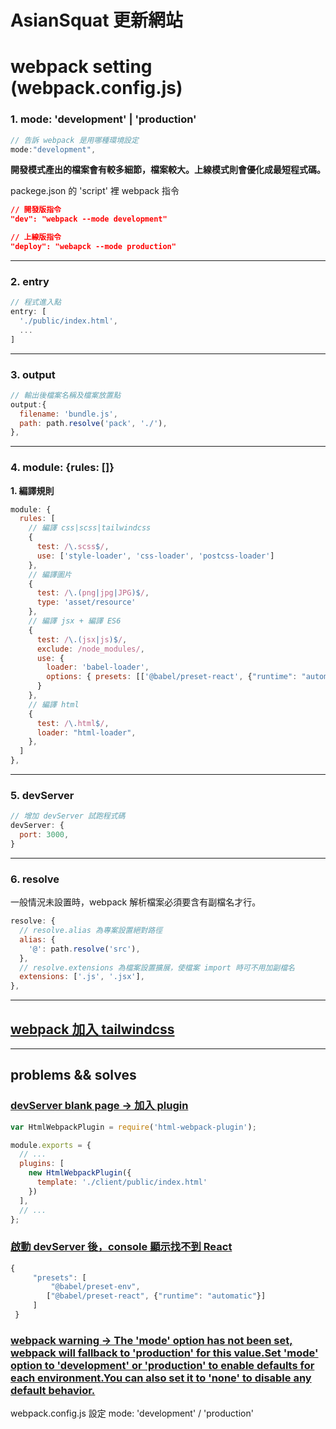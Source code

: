 # AsianSquat 更新網站

<!-- # React
# Tailwind css -->

# webpack setting (webpack.config.js)
  ### 1. mode: 'development' | 'production'
  ```js
  // 告訴 webpack 是用哪種環境設定
  mode:"development",
  ```
  **開發模式產出的檔案會有較多細節，檔案較大。上線模式則會優化成最短程式碼。**  
     
  packege.json 的 'script' 裡 webpack 指令  
  ```json
  // 開發版指令
  "dev": "webpack --mode development"
  ```  
  ```json
  // 上線版指令
  "deploy": "webapck --mode production"
  ``` 

  ___

  ### 2. entry 
  ```js
  // 程式進入點
  entry: [
    './public/index.html',
    ...
  ]
  ```

___

  ### 3. output 
  ```js
  // 輸出後檔案名稱及檔案放置點
  output:{
    filename: 'bundle.js',
    path: path.resolve('pack', './'),
  },
  ```
___

  ### 4. module: {rules: []}
  **1. 編譯規則**
  ```js
  module: {
    rules: [
      // 編譯 css|scss|tailwindcss
      {
        test: /\.scss$/,
        use: ['style-loader', 'css-loader', 'postcss-loader']
      },
      // 編譯圖片
      {
        test: /\.(png|jpg|JPG)$/,
        type: 'asset/resource'
      },
      // 編譯 jsx + 編譯 ES6
      {
        test: /\.(jsx|js)$/,
        exclude: /node_modules/,
        use: {
          loader: 'babel-loader',
          options: { presets: [['@babel/preset-react', {"runtime": "automatic"}], '@babel/preset-env'] }
        } 
      },
      // 編譯 html 
      {
        test: /\.html$/,
        loader: "html-loader",
      },
    ]
  },
  ```  
  ___

  ### 5. devServer
  ```js
  // 增加 devServer 試跑程式碼
  devServer: {
    port: 3000,
  }
  ```  
___

  ### 6. resolve
  一般情況未設置時，webpack 解析檔案必須要含有副檔名才行。
  ```js
  resolve: {
    // resolve.alias 為專案設置絕對路徑
    alias: {
      '@': path.resolve('src'),
    },
    // resolve.extensions 為檔案設置擴展，使檔案 import 時可不用加副檔名
    extensions: ['.js', '.jsx'],
  },
  ```
  

***

## [webpack 加入 tailwindcss](https://gist.github.com/bradtraversy/1c93938c1fe4f10d1e5b0532ae22e16a#:~:text=Webpack%20%26%20Tailwind%20CSS%20Setup)

***
## problems && solves
### [devServer blank page -> 加入 plugin](https://forum.freecodecamp.org/t/anyone-used-webpack-dev-server-cant-figure-out-how-to-serve-app/149533)

```js
var HtmlWebpackPlugin = require('html-webpack-plugin');

module.exports = {
  // ...
  plugins: [
    new HtmlWebpackPlugin({
      template: './client/public/index.html'
    })
  ],
  // ...
};
```

### [啟動 devServer 後，console 顯示找不到 React](https://stackoverflow.com/a/64994595)
```js
{
     "presets": [
         "@babel/preset-env",
        ["@babel/preset-react", {"runtime": "automatic"}]
     ]
 }
 ```

### [webpack warning -> The 'mode' option has not been set, webpack will fallback to 'production' for this value.Set 'mode' option to 'development' or 'production' to enable defaults for each environment.You can also set it to 'none' to disable any default behavior.](https://www.webpackjs.com/concepts/mode/)
webpack.config.js 設定 mode: 'development' / 'production'


